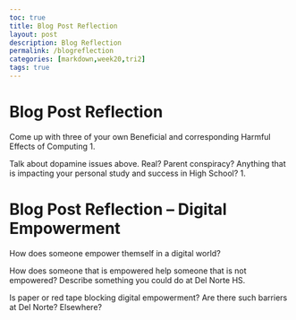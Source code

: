 ```yaml
---
toc: true
title: Blog Post Reflection
layout: post
description: Blog Reflection
permalink: /blogreflection
categories: [markdown,week20,tri2]
tags: true
---
```


# Blog Post Reflection
Come up with three of your own Beneficial and corresponding Harmful Effects of Computing
1. 

Talk about dopamine issues above. Real? Parent conspiracy? Anything that is impacting your personal study and success in High School?
1. 

# Blog Post Reflection – Digital Empowerment
How does someone empower themself in a digital world?

How does someone that is empowered help someone that is not empowered? Describe something you could do at Del Norte HS.

Is paper or red tape blocking digital empowerment? Are there such barriers at Del Norte? Elsewhere?